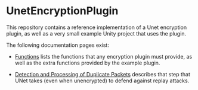 # UnetEncryptionPlugin

This repository contains a reference implementation of a Unet encryption plugin, as well as a very small example Unity project that uses the plugin.

The following documentation pages exist:

* [Functions](functions.md) lists the functions that any encryption plugin must provide, as well as the extra functions provided by the example plugin.

* [Detection and Processing of Duplicate Packets](duplication.md) describes that step that UNet takes (even when unencrypted) to defend against replay attacks.
